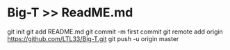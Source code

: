 # Big-T >> ReadME.md
git init
git add README.md
git commit -m first commit
git remote add origin https://github.com/LTL33/Big-T.git
git push -u origin master
